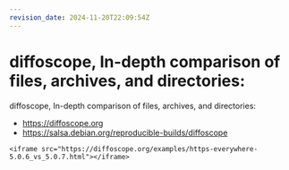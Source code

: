 ```yaml
---
revision_date: 2024-11-20T22:09:54Z
---
```

# diffoscope, In-depth comparison of files, archives, and directories:
diffoscope, In-depth comparison of files, archives, and directories:
* https://diffoscope.org
* https://salsa.debian.org/reproducible-builds/diffoscope
```__html
<iframe src="https://diffoscope.org/examples/https-everywhere-5.0.6_vs_5.0.7.html"></iframe>
```